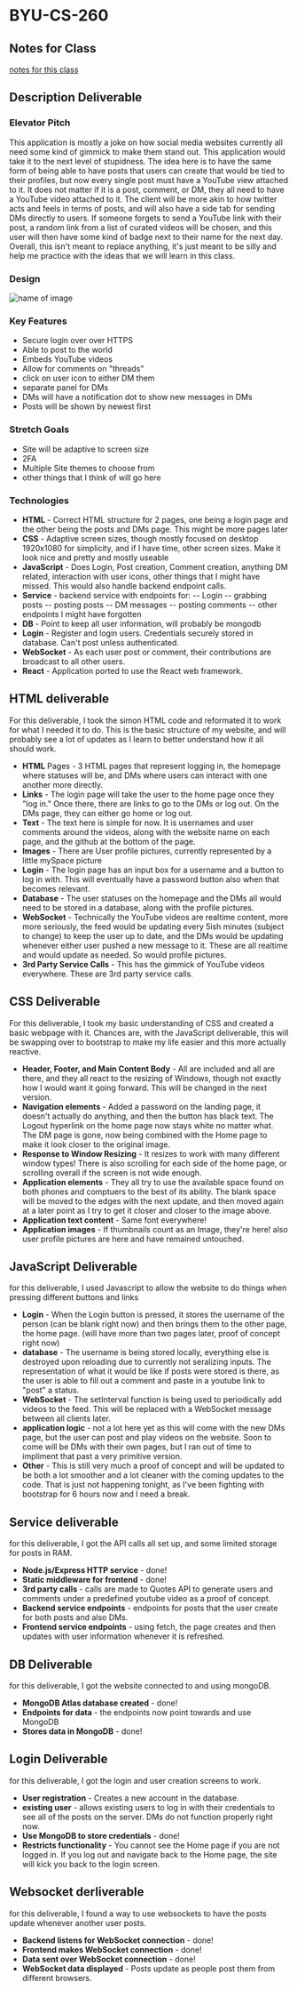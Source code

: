 # BYU-CS-260
## Notes for Class

[notes for this class](/notes.md)
## Description Deliverable
### Elevator Pitch
This application is mostly a joke on how social media websites currently all need some kind of gimmick to make them stand out. This application would take it to the next level of stupidness. The idea here is to have the same form of being able to have posts that users can create that would be tied to their profiles, but now every single post must have a YouTube view attached to it. It does not matter if it is a post, comment, or DM, they all need to have a YouTube video attached to it. The client will be more akin to how twitter acts and feels in terms of posts, and will also have a side tab for sending DMs directly to users. If someone forgets to send a YouTube link with their post, a random link from a list of curated videos will be chosen, and this user will then have some kind of badge next to their name for the next day. Overall, this isn't meant to replace anything, it's just meant to be silly and help me practice with the ideas that we will learn in this class.
### Design
![name of image](/Images/a.png)
### Key Features
 - Secure login over over HTTPS
 - Able to post to the world
 - Embeds YouTube videos
 - Allow for comments on "threads"
 - click on user icon to either DM them
 - separate panel for DMs
 - DMs will have a notification dot to show new messages in DMs
 - Posts will be shown by newest first
### Stretch Goals
 - Site will be adaptive to screen size
 - 2FA
 - Multiple Site themes to choose from
 - other things that I think of will go here
### Technologies
- **HTML** - Correct HTML structure for 2 pages, one being a login page and the other being the posts and DMs page. This might be more pages later
- **CSS** - Adaptive screen sizes, though mostly focused on desktop 1920x1080 for simplicity, and if I have time, other screen sizes. Make it look nice and pretty and mostly useable
- **JavaScript** - Does Login, Post creation, Comment creation, anything DM related, interaction with user icons, other things that I might have missed. This would also handle backend endpoint calls.
- **Service** - backend service with endpoints for:
-- Login
-- grabbing posts
-- posting posts
-- DM messages
-- posting comments
-- other endpoints I might have forgotten
- **DB** - Point to keep all user information, will probably be mongodb
- **Login** - Register and login users. Credentials securely stored in database. Can't post unless authenticated.
- **WebSocket** - As each user post or comment, their contributions are broadcast to all other users.
- **React** - Application ported to use the React web framework.
## HTML deliverable
For this deliverable, I took the simon HTML code and reformated it to work for what I needed it to do. This is the basic structure of my website, and will probably see a lot of updates as I learn to better understand how it all should work.
- **HTML** Pages - 3 HTML pages that represent logging in, the homepage where statuses will be, and DMs where users can interact with one another more directly.
- **Links** - The login page will take the user to the home page once they "log in." Once there, there are links to go to the DMs or log out. On the DMs page, they can either go home or log out.
- **Text** - The text here is simple for now. It is usernames and user comments around the videos, along with the website name on each page, and the github at the bottom of the page.
- **Images** - There are User profile pictures, currently represented by a little mySpace picture
- **Login** - The login page has an input box for a username and a button to log in with. This will eventually have a password button also when that becomes relevant.
- **Database** - The user statuses on the homepage and the DMs all would need to be stored in a database, along with the profile pictures.
- **WebSocket** - Technically the YouTube videos are realtime content, more more seriously, the feed would be updating every 5ish minutes (subject to change) to keep the user up to date, and the DMs would be updating whenever either user pushed a new message to it. These are all realtime and would update as needed. So would profile pictures.
- **3rd Party Service Calls** - This has the gimmick of YouTube videos everywhere. These are 3rd party service calls.
## CSS Deliverable
For this deliverable, I took my basic understanding of CSS and created a basic webpage with it. Chances are, with the JavaScript deliverable, this will be swapping over to bootstrap to make my life easier and this more actually reactive.
- **Header, Footer, and Main Content Body** - All are included and all are there, and they all react to the resizing of Windows, though not exactly how I would want it going forward. This will be changed in the next version.
- **Navigation elements** - Added a password on the landing page, it doesn't actually do anything, and then the button has black text. The Logout hyperlink on the home page now stays white no matter what. The DM page is gone, now being combined with the Home page to make it look closer to the original image.
- **Response to Window Resizing** - It resizes to work with many different window types! There is also scrolling for each side of the home page, or scrolling overall if the screen is not wide enough.
- **Application elements** - They all try to use the available space found on both phones and comptuers to the best of its ability. The blank space will be moved to the edges with the next update, and then moved again at a later point as I try to get it closer and closer to the image above.
- **Application text content** - Same font everywhere!
- **Application images** - If thumbnails count as an Image, they're here! also user profile pictures are here and have remained untouched. 
## JavaScript Deliverable
for this deliverable, I used Javascript to allow the website to do things when pressing different buttons and links
- **Login** - When the Login button is pressed, it stores the username of the person (can be blank right now) and then brings them to the other page, the home page. (will have more than two pages later, proof of concept right now)
- **database** - The username is being stored locally, everything else is destroyed upon reloading due to currently not seralizing inputs. The representation of what it would be like if posts were stored is there, as the user is able to fill out a comment and paste in a youtube link to "post" a status.
- **WebSocket** - The setInterval function is being used to periodically add videos to the feed. This will be replaced with a WebSocket message between all clients later.
- **application logic** - not a lot here yet as this will come with the new DMs page, but the user can post and play videos on the website. Soon to come will be DMs with their own pages, but I ran out of time to impliment that past a very primitive version.
- **Other** - This is still very much a proof of concept and will be updated to be both a lot smoother and a lot cleaner with the coming updates to the code. That is just not happening tonight, as I've been fighting with bootstrap for 6 hours now and I need a break.
## Service deliverable
for this deliverable, I got the API calls all set up, and some limited storage for posts in RAM.
- **Node.js/Express HTTP service** - done!
- **Static middleware for frontend** - done!
- **3rd party calls** - calls are made to Quotes API to generate users and comments under a predefined youtube video as a proof of concept.
- **Backend service endpoints** - endpoints for posts that the user create for both posts and also DMs.
- **Frontend service endpoints** - using fetch, the page creates and then updates with user information whenever it is refreshed.
## DB Deliverable
for this deliverable, I got the website connected to and using mongoDB.
- **MongoDB Atlas database created** - done!
- **Endpoints for data** - the endpoints now point towards and use MongoDB
- **Stores data in MongoDB** - done!
## Login Deliverable
for this deliverable, I got the login and user creation screens to work.
- **User registration** - Creates a new account in the database.
- **existing user** - allows existing users to log in with their credentials to see all of the posts on the server. DMs do not function properly right now.
- **Use MongoDB to store credentials** - done!
- **Restricts functionality** - You cannot see the Home page if you are not logged in. If you log out and navigate back to the Home page, the site will kick you back to the login screen.
## Websocket derliverable
for this deliverable, I found a way to use websockets to have the posts update whenever another user posts.
- **Backend listens for WebSocket connection** - done!
- **Frontend makes WebSocket connection** - done!
- **Data sent over WebSocket connection** - done!
- **WebSocket data displayed** - Posts update as people post them from different browsers.
